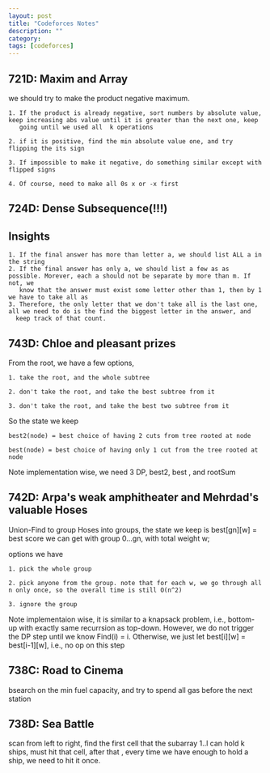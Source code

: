 ```yaml
---
layout: post
title: "Codeforces Notes"
description: ""
category: 
tags: [codeforces]
---
```


721D: Maxim and Array
------------
we should try to make the product negative maximum. 

```
1. If the product is already negative, sort numbers by absolute value, keep increasing abs value until it is greater than the next one, keep
   going until we used all  k operations

2. if it is positive, find the min absolute value one, and try flipping the its sign

3. If impossible to make it negative, do something similar except with flipped signs

4. Of course, need to make all 0s x or -x first

```

724D: Dense Subsequence(!!!)
------------

Insights
--------
```
1. If the final answer has more than letter a, we should list ALL a in the string
2. If the final answer has only a, we should list a few as as possible. Morever, each a should not be separate by more than m. If not, we
   know that the answer must exist some letter other than 1, then by 1 we have to take all as
3. Therefore, the only letter that we don't take all is the last one, all we need to do is the find the biggest letter in the answer, and
  keep track of that count.

```


743D: Chloe and pleasant prizes
--------------
From the root, we have a few options,  

```
1. take the root, and the whole subtree 

2. don't take the root, and take the best subtree from it 

3. don't take the root, and take the best two subtree from it

```

So the state we keep

```
best2(node) = best choice of having 2 cuts from tree rooted at node 

best(node) = best choice of having only 1 cut from the tree rooted at node

```

Note implementation wise, we need 3 DP, best2, best , and rootSum


742D: Arpa's weak amphitheater and Mehrdad's valuable Hoses
-------------
Union-Find to group Hoses into groups, the state we keep is best[gn][w] = best score we can get with group 0...gn, with total weight w;

options we have
```
1. pick the whole group

2. pick anyone from the group. note that for each w, we go through all n only once, so the overall time is still O(n^2)

3. ignore the group

```

Note implementaion wise, it is similar to a knapsack problem, i.e., bottom-up with exactly same recurrsion as top-down. However, we do not
trigger the DP step until we know Find(i) = i. Otherwise, we just let best[i][w] = best[i-1][w], i.e., no op on this step

738C:  Road to Cinema 
------------
bsearch on the min fuel capacity, and try to spend all gas before the next station

738D: Sea Battle
----------
scan from left to right, find the first cell that the subarray 1..l can hold k ships, must hit that cell, after that , every time we have
enough to hold a ship, we need to hit it once.
